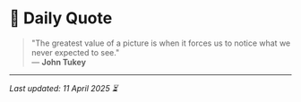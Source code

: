 # 📜 Daily Quote

> "The greatest value of a picture is when it forces us to notice what we never expected to see."  
> — **John Tukey**

---

_Last updated: 11 April 2025 ⏳_
